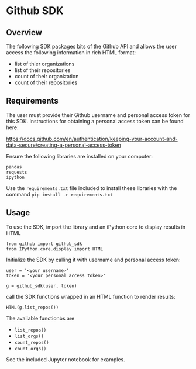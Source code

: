 # Github SDK

## Overview

The following SDK packages bits of the Github API and allows the user access the following information in rich HTML format:

* list of thier organizations
* list of their repositories
* count of their organization
* count of their repositories

## Requirements

The user must provide their Github username and personal access token for this SDK.  Instructions for obtaining a personal access token can be found here:

<https://docs.github.com/en/authentication/keeping-your-account-and-data-secure/creating-a-personal-access-token>

Ensure the following libraries are installed on your computer:

```
pandas
requests
ipython
```

Use the `requirements.txt` file included to install these libraries with the command `pip install -r requirements.txt`

## Usage

To use the SDK, import the library and an iPython core to display results in HTML

```
from github import github_sdk
from IPython.core.display import HTML
```

Initialize the SDK by calling it with username and personal access token:

```
user = '<your username>'
token = '<your personal access token>'

g = github_sdk(user, token)
```

call the SDK functions wrapped in an HTML function to render results:

`HTML(g.list_repos())`

The available functionbs are

* `list_repos()`
* `list_orgs()`
* `count_repos()`
* `count_orgs()`

See the included Jupyter notebook for examples.